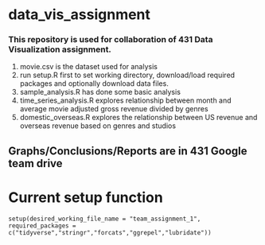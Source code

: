 # data_vis_assignment
### This repository is used for collaboration of 431 Data Visualization assignment.
1. movie.csv is the dataset used for analysis
2. run setup.R first to set working directory, download/load required packages and optionally download data files. 
3. sample_analysis.R has done some basic analysis
4. time_series_analysis.R explores relationship between month and average movie adjusted gross revenue divided by genres
5. domestic_overseas.R explores the relationship between US revenue and overseas revenue based on genres and studios

## Graphs/Conclusions/Reports are in 431 Google team drive

# Current setup function
`setup(desired_working_file_name = "team_assignment_1",
      required_packages = c("tidyverse","stringr","forcats","ggrepel","lubridate"))`
